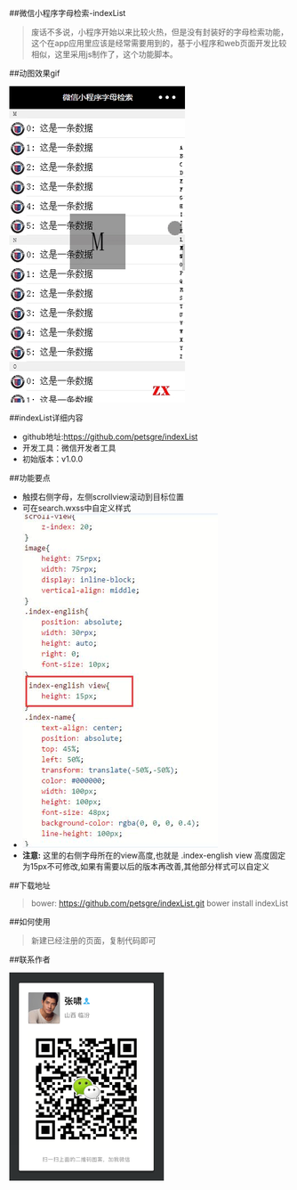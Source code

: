 ##微信小程序字母检索-indexList

>废话不多说，小程序开始以来比较火热，但是没有封装好的字母检索功能，这个在app应用里应该是经常需要用到的，基于小程序和web页面开发比较相似，这里采用js制作了，这个功能脚本。

##动图效果gif

![](./demo.gif)

##indexList详细内容

* github地址:<https://github.com/petsgre/indexList>
* 开发工具：微信开发者工具
* 初始版本：v1.0.0

##功能要点

* 触摸右侧字母，左侧scrollview滚动到目标位置
* 可在search.wxss中自定义样式
* ![](./css.jpg)
* **注意:** 这里的右侧字母所在的view高度,也就是 .index-english view  高度固定为15px不可修改,如果有需要以后的版本再改善,其他部分样式可以自定义

##下载地址

> bower: <https://github.com/petsgre/indexList.git>
> bower install indexList

##如何使用

> 新建已经注册的页面，复制代码即可

##联系作者

![](./author.png)
